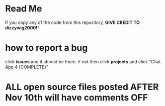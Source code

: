 # Read Me


If you copy any of the code from this repository, **GIVE CREDIT TO dizzywig2000!!**

# how to report a bug
click **issues** and it should be there. if not then click **projects** and click "Chat App 4 {COMPLETE}"


# ALL open source files posted AFTER Nov 10th will have comments OFF
